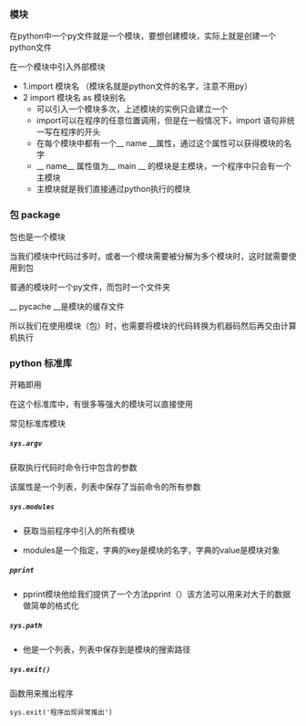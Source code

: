 ### 模块

在python中一个py文件就是一个模块，要想创建模块，实际上就是创建一个python文件

在一个模块中引入外部模块

- 1.import 模块名 （模块名就是python文件的名字，注意不用py）
- 2 import 模块名 as 模块别名
  - 可以引入一个模块多次，上述模块的实例只会建立一个
  - import可以在程序的任意位置调用，但是在一般情况下，import 语句非统一写在程序的开头
  - 在每个模块中都有一个__ name __属性，通过这个属性可以获得模块的名字
  - __ name__ 属性值为__ main __ 的模块是主模块，一个程序中只会有一个主模块
  - 主模块就是我们直接通过python执行的模块

### 包 package

包也是一个模块

当我们模块中代码过多时，或者一个模块需要被分解为多个模块时，这时就需要使用到包

普通的模块时一个py文件，而包时一个文件夹

__ pycache __是模块的缓存文件

所以我们在使用模块（包）时，也需要将模块的代码转换为机器码然后再交由计算机执行

### python 标准库

开箱即用

在这个标准库中，有很多等强大的模块可以直接使用

常见标准库模块

##### ```sys.argv```

获取执行代码时命令行中包含的参数

该属性是一个列表，列表中保存了当前命令的所有参数



##### ```sys.modules```

- 获取当前程序中引入的所有模块

- modules是一个指定，字典的key是模块的名字，字典的value是模块对象



##### ```pprint```

- pprint模块他给我们提供了一个方法pprint（）该方法可以用来对大于的数据做简单的格式化

##### ```sys.path```

- 他是一个列表，列表中保存到是模块的搜索路径

##### ```sys.exit()```

函数用来推出程序

```
sys.exit('程序出现异常推出')
```























